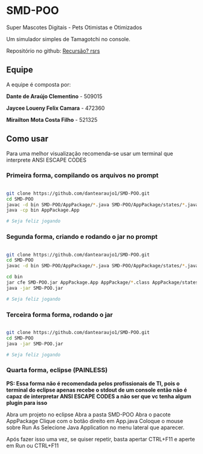 # SMD-POO
Super Mascotes Digitais - Pets Otimistas e Otimizados

Um simulador simples de Tamagotchi no console.

Repositório no github: [Recursão? rsrs](
https://github.com/dantearaujo1/SMD-POO)

## Equipe

A equipe é composta por:

**Dante de Araújo Clementino** - 509015

**Jaycee Loueny Felix Camara** - 472360

**Mirailton Mota Costa Filho** - 521325

## Como usar

Para uma melhor visualização recomenda-se usar um terminal que interprete
ANSI ESCAPE CODES


### Primeira forma, compilando os arquivos no prompt

```bash

git clone https://github.com/dantearaujo1/SMD-POO.git
cd SMD-POO
javac -d bin SMD-POO/AppPackage/*.java SMD-POO/AppPackage/states/*.java
java -cp bin AppPackage.App

# Seja feliz jogando

```

### Segunda forma, criando e rodando o jar no prompt

```bash

git clone https://github.com/dantearaujo1/SMD-POO.git
cd SMD-POO
javac -d bin SMD-POO/AppPackage/*.java SMD-POO/AppPackage/states/*.java

cd bin
jar cfe SMD-POO.jar AppPackage.App AppPackage/*.class AppPackage/states/*.class
java -jar SMD-POO.jar

# Seja feliz jogando

```

### Terceira forma forma, rodando o jar

```bash

git clone https://github.com/dantearaujo1/SMD-POO.git
cd SMD-POO
java -jar SMD-POO.jar

# Seja feliz jogando

```

### Quarta forma, eclipse (PAINLESS)

**PS: Essa forma não é recomendada pelos profissionais de TI, pois o terminal
do eclipse apenas recebe o stdout de um console então não é capaz de interpretar
ANSI ESCAPE CODES a não ser que vc tenha algum plugin para isso**

Abra um projeto no eclipse
Abra a pasta SMD-POO
Abra o pacote AppPackage
Clique com o botão direito em App.java
Coloque o mouse sobre Run As
Selecione Java Application no menu lateral que aparecer.

Após fazer isso uma vez, se quiser repetir, basta apertar CTRL+F11
e aperte em Run ou CTRL+F11

